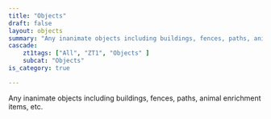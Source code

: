 ```yaml
---
title: "Objects"
draft: false
layout: objects
summary: "Any inanimate objects including buildings, fences, paths, animal enrichment items, etc."
cascade:
    zt1tags: ["All", "ZT1", "Objects" ]
    subcat: "Objects"
is_category: true

---
```


Any inanimate objects including buildings, fences, paths, animal enrichment items, etc.